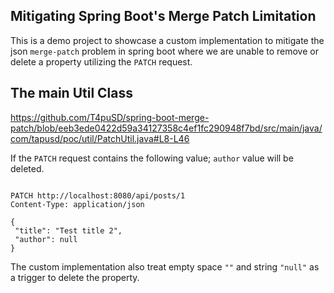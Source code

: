 ## Mitigating Spring Boot's Merge Patch Limitation
This is a demo project to showcase a custom implementation to mitigate the json `merge-patch` problem in spring boot 
where we are unable to remove or delete a property utilizing the `PATCH` request.

## The main Util Class
https://github.com/T4puSD/spring-boot-merge-patch/blob/eeb3ede0422d59a34127358c4ef1fc290948f7bd/src/main/java/com/tapusd/poc/util/PatchUtil.java#L8-L46

If the `PATCH` request contains the following value; `author` value will be deleted.
```http request

PATCH http://localhost:8080/api/posts/1
Content-Type: application/json

{
 "title": "Test title 2",
 "author": null
}
```
The custom implementation also treat empty space `""` and string `"null"` as a trigger
to delete the property.